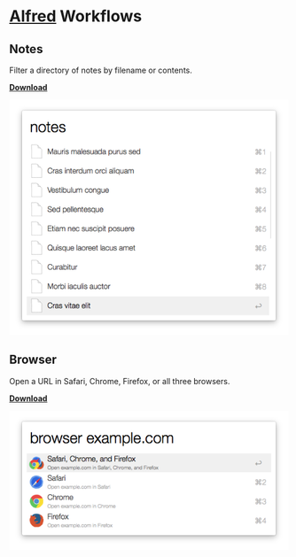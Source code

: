 # [Alfred](http://alfredapp.com) Workflows
## Notes
Filter a directory of notes by filename or contents.

**[Download](https://github.com/jamesmclendon/Alfred-Workflows/blob/master/Notes.alfredworkflow?raw=true)**

![Notes screenshot](https://raw.githubusercontent.com/jamesmclendon/Alfred-Workflows/master/Notes.png)

## Browser
Open a URL in Safari, Chrome, Firefox, or all three browsers.

**[Download](https://github.com/jamesmclendon/Alfred-Workflows/blob/master/Browser.alfredworkflow?raw=true)**

![Browser screenshot](https://raw.githubusercontent.com/jamesmclendon/Alfred-Workflows/master/Browser.png)

